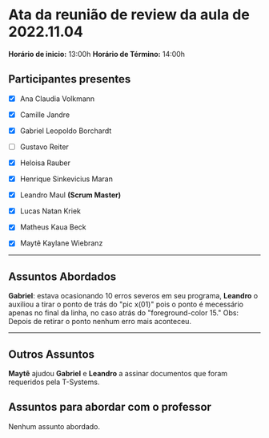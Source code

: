 # Ata da reunião de review da aula de 2022.11.04



**Horário de inicio:** 13:00h  **Horário de Término:** 14:00h






## Participantes presentes



- [x] Ana  Claudia Volkmann



- [x] Camille Jandre



- [x] Gabriel Leopoldo Borchardt



- [ ] Gustavo Reiter



- [x] Heloisa Rauber



- [x] Henrique Sinkevicius Maran



- [x] Leandro Maul **(Scrum Master)**



- [x] Lucas Natan Kriek



- [x] Matheus Kaua Beck



- [x] Maytê Kaylane Wiebranz





---





## Assuntos Abordados  

**Gabriel**: estava ocasionando 10 erros severos em seu programa, **Leandro** o auxiliou a tirar o ponto de trás do "pic x(01)" pois o ponto é mecessário apenas no final da linha, no caso atrás do "foreground-color 15." Obs: Depois de retirar o ponto nenhum erro mais aconteceu.


    
---

## Outros Assuntos

**Maytê** ajudou **Gabriel** e **Leandro** a assinar documentos que foram requeridos pela T-Systems.


## Assuntos para abordar com o professor  

Nenhum assunto abordado.
